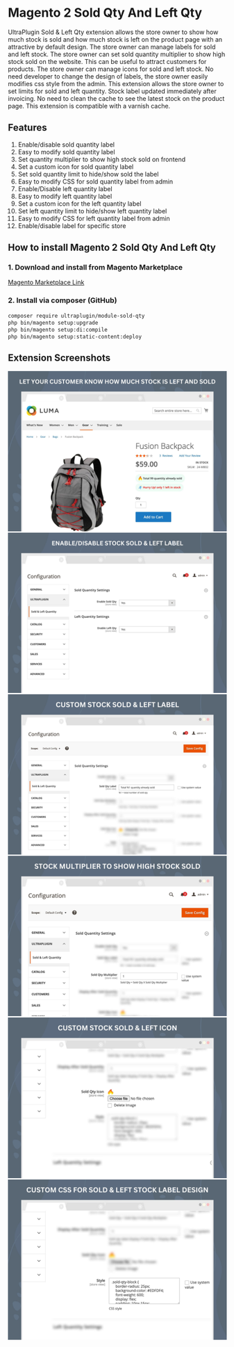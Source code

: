 # Magento 2 Sold Qty And Left Qty
UltraPlugin Sold & Left Qty extension allows the store owner to show how much stock is sold and how much stock is left on the product page with an attractive by default design. The store owner can manage labels for sold and left stock. The store owner can set sold quantity multiplier to show high stock sold on the website. This can be useful to attract customers for products. The store owner can manage icons for sold and left stock. No need developer to change the design of labels, the store owner easily modifies css style from the admin. This extension allows the store owner to set limits for sold and left quantity. Stock label updated immediately after invoicing. No need to clean the cache to see the latest stock on the product page. This extension is compatible with a varnish cache.

## Features
1. Enable/disable sold quantity label
2. Easy to modify sold quantity label
3. Set quantity multiplier to show high stock sold on frontend
4. Set a custom icon for sold quantity label
5. Set sold quantity limit to hide/show sold the label
6. Easy to modify CSS for sold quantity label from admin
7. Enable/Disable left quantity label
8. Easy to modify left quantity label
9. Set a custom icon for the left quantity label
10. Set left quantity limit to hide/show left quantity label
11. Easy to modify CSS for left quantity label from admin
12. Enable/disable label for specific store

## How to install Magento 2 Sold Qty And Left Qty

### 1. Download and install from Magento Marketplace
<a href="https://marketplace.magento.com/ultraplugin-module-sold-qty.html">Magento Marketplace Link</a>

### 2. Install via composer (GitHub)

```
composer require ultraplugin/module-sold-qty
php bin/magento setup:upgrade
php bin/magento setup:di:compile
php bin/magento setup:static-content:deploy
```

## Extension Screenshots

<img src="https://github.com/ultraplugin/module-screenshots/blob/master/sold-qty/1-frontend.jpg"/>
<img src="https://github.com/ultraplugin/module-screenshots/blob/master/sold-qty/2-admin-enable-disable.jpg"/>
<img src="https://github.com/ultraplugin/module-screenshots/blob/master/sold-qty/3-admin-label.jpg"/>
<img src="https://github.com/ultraplugin/module-screenshots/blob/master/sold-qty/4-admin-multiplier.jpg"/>
<img src="https://github.com/ultraplugin/module-screenshots/blob/master/sold-qty/5-admin-icon.jpg"/>
<img src="https://github.com/ultraplugin/module-screenshots/blob/master/sold-qty/6-admin-css.jpg"/>
